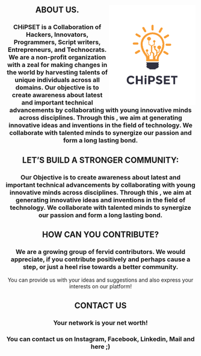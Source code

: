 <div align="center">
<img align='right' src="Assets/5CHiPSET.png"width="230">


## ABOUT US.

### CHiPSET is a Collaboration of Hackers, Innovators, Programmers, Script writers, Entrepreneurs, and Technocrats. We are a non-profit organization with a zeal for making changes in the world by harvesting talents of unique individuals across all domains. Our objective is to create awareness about latest and important technical advancements by collaborating with young innovative minds across disciplines. Through this , we aim at generating innovative ideas and inventions in the field of technology.  We collaborate with talented minds to synergize our passion and form a long lasting bond.

## LET’S BUILD A STRONGER COMMUNITY:

### Our Objective is to create awareness about latest and important technical advancements by collaborating with young innovative minds across disciplines. Through this , we aim at generating innovative ideas and inventions in the field of technology.  We collaborate with talented minds to synergize our passion and form a long lasting bond.

## HOW CAN YOU CONTRIBUTE?

### We are a growing group of fervid contributors. We would appreciate, if you contribute positively and perhaps cause a step, or just a heel rise towards a better community.
You can provide us with your ideas and suggestions and also express your interests on our platform!

## CONTACT US

### Your network is your net worth!
### You can contact us on Instagram, Facebook, Linkedin, Mail and here ;)
